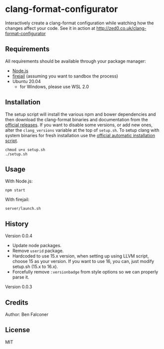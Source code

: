 # clang-format-configurator
Interactively create a clang-format configuration while watching how the changes affect your code.
See it in action at http://zed0.co.uk/clang-format-configurator

## Requirements
All requirements should be available through your package manager:
* [Node.js](https://nodejs.org/en)
* [firejail](https://github.com/netblue30/firejail) (assuming you want to sandbox the process)
* Ubuntu 20.04
  * for Windows, please use WSL 2.0

## Installation
The setup script will install the various npm and bower dependencies and then download the clang-format binaries and documentation from the [official releases](http://llvm.org/releases/download.html).
If you want to disable some versions, or add new ones, alter the `clang_versions` variable at the top of `setup.sh`. To setup clang with system binaries for fresh installation use the [official automatic installation script](https://apt.llvm.org/).

```
chmod u+x setup.sh
./setup.sh
```

## Usage
With Node.js:
```
npm start
```

With firejail:
```
server/launch.sh
```

## History
Version 0.0.4
- Update node packages.
- Remove `userid` package.
- Hardcoded to use 15.x version, when setting up using LLVM script, choose 15 as your version. If you want to use 16, you can, just modify setup.sh (15.x to 16.x).
- Forcefully remove `:versionbadge` from style options so we can properly parse it.

Version 0.0.3

## Credits
Author: Ben Falconer

## License
MIT
